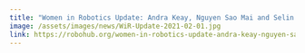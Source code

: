 ```yaml
---
title: "Women in Robotics Update: Andra Keay, Nguyen Sao Mai and Selin Alara Örnek"
image: /assets/images/news/WiR-Update-2021-02-01.jpg
link: https://robohub.org/women-in-robotics-update-andra-keay-nguyen-sao-mai-and-selin-alara-ornek/
---
```

